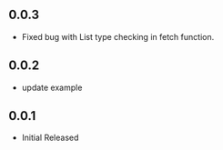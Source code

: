 ## 0.0.3
* Fixed bug with List<String> type checking in fetch function.

## 0.0.2
* update example

## 0.0.1
* Initial Released